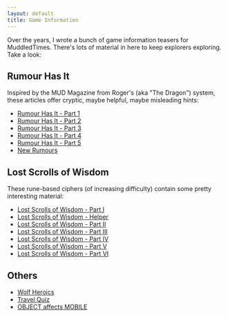 ```yaml
---
layout: default
title: Game Information
---
```


Over the years, I wrote a bunch of game information teasers for MuddledTimes. There's lots of material in here to keep explorers exploring. Take a look:

## Rumour Has It

Inspired by the MUD Magazine from Roger's (aka "The Dragon") system, these articles offer cryptic, maybe helpful, maybe misleading hints:

<ul>
<li><a href="/muddledtimes/site/article.fod_IssueId_16_ArticleId_1339.html">Rumour Has It - Part 1</a></li>
<li><a href="/muddledtimes/site/article.fod_IssueId_17_ArticleId_1353.html">Rumour Has It - Part 2</a></li>
<li><a href="/muddledtimes/site/article.fod_IssueId_22_ArticleId_1442.html">Rumour Has It - Part 3</a></li>
<li><a href="/muddledtimes/site/article.fod_IssueId_26_ArticleId_1512.html">Rumour Has It - Part 4</a></li>
<li><a href="/muddledtimes/site/article.fod_IssueId_27_ArticleId_1535.html">Rumour Has It - Part 5</a></li>
<li><a href="http://www.mudii.co.uk/articles.php?id=44">New Rumours</a></li>
</ul>

## Lost Scrolls of Wisdom

These rune-based ciphers (of increasing difficulty) contain some pretty interesting material:

<ul>
<li><a href="/muddledtimes/site/article.fod_IssueId_19_ArticleId_1388.html">Lost Scrolls of Wisdom - Part I</a></li>
<li><a href="/muddledtimes/site/article.fod_IssueId_20_ArticleId_1398.html">Lost Scrolls of Wisdom - Helper</a></li>
<li><a href="/muddledtimes/site/article.fod_IssueId_20_ArticleId_1408.html">Lost Scrolls of Wisdom - Part II</a></li>
<li><a href="/muddledtimes/site/article.fod_IssueId_21_ArticleId_1417.html">Lost Scrolls of Wisdom - Part III</a></li>
<li><a href="/muddledtimes/site/article.fod_IssueId_22_ArticleId_1440.html">Lost Scrolls of Wisdom - Part IV</a></li>
<li><a href="/muddledtimes/site/article.fod_IssueId_23_ArticleId_1460.html">Lost Scrolls of Wisdom - Part V</a></li>
<li><a href="/muddledtimes/site/article.fod_IssueId_24_ArticleId_1477.html">Lost Scrolls of Wisdom - Part VI</a></li>
</ul>

## Others

<ul>
<li><a href="/muddledtimes/site/article.fod_IssueId_23_ArticleId_1462.html">Wolf Heroics</a></li>
<li><a href="/muddledtimes/site/33_travel_quiz.html">Travel Quiz</a></li>
<li><a href="/muddledtimes/site/33_object_affects_mobile.html">OBJECT affects MOBILE</li>
</ul>